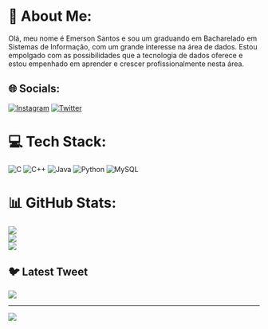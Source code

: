 # 💫 About Me:
Olá, meu nome é Emerson Santos e sou um graduando em Bacharelado em Sistemas de Informação, com um grande interesse na área de dados. Estou empolgado com as possibilidades que a tecnologia de dados oferece e estou empenhado em aprender e crescer profissionalmente nesta área.


## 🌐 Socials:
[![Instagram](https://img.shields.io/badge/Instagram-%23E4405F.svg?logo=Instagram&logoColor=white)](https://instagram.com/esc_coutinho) [![Twitter](https://img.shields.io/badge/Twitter-%231DA1F2.svg?logo=Twitter&logoColor=white)](https://twitter.com/@emerson8542) 

# 💻 Tech Stack:
![C](https://img.shields.io/badge/c-%2300599C.svg?style=for-the-badge&logo=c&logoColor=white) ![C++](https://img.shields.io/badge/c++-%2300599C.svg?style=for-the-badge&logo=c%2B%2B&logoColor=white) ![Java](https://img.shields.io/badge/java-%23ED8B00.svg?style=for-the-badge&logo=java&logoColor=white) ![Python](https://img.shields.io/badge/python-3670A0?style=for-the-badge&logo=python&logoColor=ffdd54) ![MySQL](https://img.shields.io/badge/mysql-%2300f.svg?style=for-the-badge&logo=mysql&logoColor=white)
# 📊 GitHub Stats:
![](https://github-readme-stats.vercel.app/api?username=Emerantos&theme=dark&hide_border=true&include_all_commits=false&count_private=false)<br/>
![](https://github-readme-streak-stats.herokuapp.com/?user=Emerantos&theme=dark&hide_border=true)<br/>
![](https://github-readme-stats.vercel.app/api/top-langs/?username=Emerantos&theme=dark&hide_border=true&include_all_commits=false&count_private=false&layout=compact)

## 🐦 Latest Tweet
[![](https://gtce.itsvg.in/api?username=@emerson8542)](https://github.com/VishwaGauravIn/github-twitter-card-embed)

---
[![](https://visitcount.itsvg.in/api?id=Emerantos&icon=2&color=12)](https://visitcount.itsvg.in)

<!-- Proudly created with GPRM ( https://gprm.itsvg.in ) -->